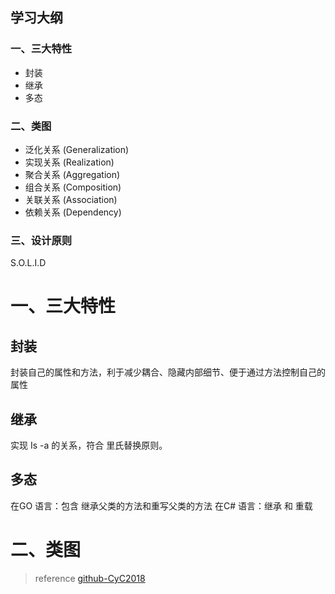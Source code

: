 ## 学习大纲
### 一、三大特性
* 封装
* 继承
* 多态
### 二、类图
* 泛化关系 (Generalization)
* 实现关系 (Realization)
* 聚合关系 (Aggregation)
* 组合关系 (Composition)
* 关联关系 (Association)
* 依赖关系 (Dependency)
### 三、设计原则
S.O.L.I.D

# 一、三大特性
## 封装
封装自己的属性和方法，利于减少耦合、隐藏内部细节、便于通过方法控制自己的属性
## 继承
实现 Is -a 的关系，符合 里氏替换原则。

## 多态
在GO 语言：包含 继承父类的方法和重写父类的方法
在C# 语言：继承 和 重载

# 二、类图

>reference
[github-CyC2018](https://github.com/CyC2018/Interview-Notebook/blob/master/notes/%E9%9D%A2%E5%90%91%E5%AF%B9%E8%B1%A1%E6%80%9D%E6%83%B3.md#%E4%B8%80%E4%B8%89%E5%A4%A7%E7%89%B9%E6%80%A7)
